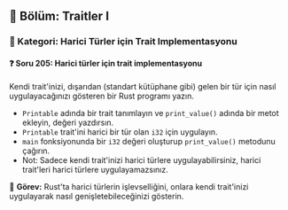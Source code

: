 ## 📘 Bölüm: Traitler I  
### 🔹 Kategori: Harici Türler için Trait Implementasyonu  
#### ❓ Soru 205: Harici türler için trait implementasyonu

Kendi trait'inizi, dışarıdan (standart kütüphane gibi) gelen bir tür için nasıl uygulayacağınızı gösteren bir Rust programı yazın.

- `Printable` adında bir trait tanımlayın ve `print_value()` adında bir metot ekleyin, değeri yazdırsın.
- `Printable` trait'ini harici bir tür olan `i32` için uygulayın.
- `main` fonksiyonunda bir `i32` değeri oluşturup `print_value()` metodunu çağırın.
- Not: Sadece kendi trait'inizi harici türlere uygulayabilirsiniz, harici trait'leri harici türlere uygulayamazsınız.

🔧 **Görev:** Rust'ta harici türlerin işlevselliğini, onlara kendi trait'inizi uygulayarak nasıl genişletebileceğinizi gösterin.
